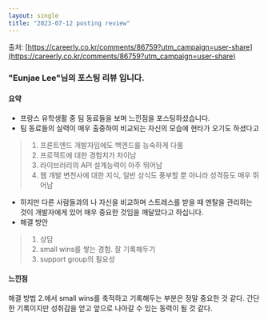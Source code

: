```yaml
---
layout: single
title: "2023-07-12 posting review"
---
```


출처: [https://careerly.co.kr/comments/86759?utm_campaign=user-share](https://careerly.co.kr/comments/86759?utm_campaign=user-share)
### "Eunjae Lee"님의 포스팅 리뷰 입니다.

#### 요약
* 프랑스 유학생활 중 팀 동료들을 보며 느낀점을 포스팅하셨습니다.
* 팀 동료들의 실력이 매우 출중하여 비교되는 자신의 모습에 현타가 오기도 하셨다고
> 1. 프론트엔드 개발자임에도 백엔드를 능숙하게 다룸
> 2. 프로젝트에 대한 경험치가 차이남
> 3. 라이브러리의 API 설계능력이 아주 뛰어남
> 4. 웹 개발 변천사에 대한 지식, 일반 상식도 풍부할 뿐 아니라 성격등도 매우 뛰어남
* 하지만 다른 사람들과의 나 자신을 비교하며 스트레스를 받을 때 멘탈을 관리하는 것이 개발자에게 있어 매우 중요한 것임을 깨달았다고 하십니다.
* 해결 방안
> 1. 상담
> 2. small wins를 쌓는 경험. 잘 기록해두기
> 3. support group의 필요성

#### 느낀점
해결 방법 2.에서 small wins를 축적하고 기록해두는 부분은 정말 중요한 것 같다. 간단한 기록이지만 성취감을 얻고 앞으로 나아갈 수 있는 동력이 될 것 같다.

